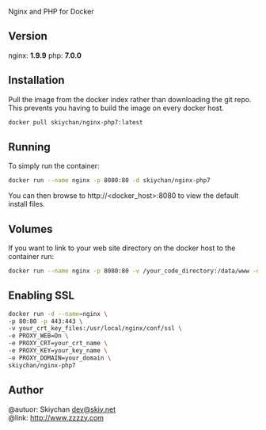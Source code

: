Nginx and PHP for Docker

## Version
nginx: **1.9.9**
php:   **7.0.0**

## Installation
Pull the image from the docker index rather than downloading the git repo. This prevents you having to build the image on every docker host.
```sh
docker pull skiychan/nginx-php7:latest
```

## Running
To simply run the container:
```sh
docker run --name nginx -p 8080:80 -d skiychan/nginx-php7
```
You can then browse to http://<docker_host>:8080 to view the default install files.

## Volumes
If you want to link to your web site directory on the docker host to the container run:
```sh
docker run --name nginx -p 8080:80 -v /your_code_directory:/data/www -d skiychan/nginx-php7
```

## Enabling SSL
```sh
docker run -d --name=nginx \
-p 80:80 -p 443:443 \
-v your_crt_key_files:/usr/local/nginx/conf/ssl \
-e PROXY_WEB=On \
-e PROXY_CRT=your_crt_name \
-e PROXY_KEY=your_key_name \
-e PROXY_DOMAIN=your_domain \
skiychan/nginx-php7
```

## Author
@autuor: Skiychan <dev@skiy.net>   
@link:   http://www.zzzzy.com